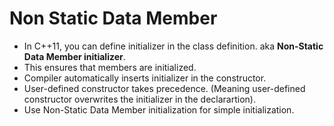 # Non Static Data Member

- In C++11, you can define initializer in the class definition. aka **Non-Static Data Member initializer**.
- This ensures that members are initialized.
- Compiler automatically inserts initializer in the constructor.
- User-defined constructor takes precedence. (Meaning user-defined constructor overwrites the initializer in the declarartion).
- Use Non-Static Data Member initialization for simple initialization.